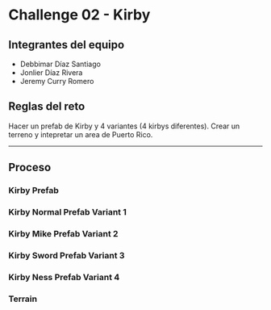 # Challenge 02 - Kirby

## Integrantes del equipo
- Debbimar Díaz Santiago
- Jonlier Díaz Rivera
- Jeremy Curry Romero

## Reglas del reto
Hacer un prefab de Kirby y 4 variantes (4 kirbys diferentes). Crear un terreno y intepretar un area de Puerto Rico.

---

## Proceso

### Kirby Prefab

### Kirby Normal Prefab Variant 1

### Kirby Mike Prefab Variant 2 

### Kirby Sword Prefab Variant 3

### Kirby Ness Prefab Variant 4

### Terrain
